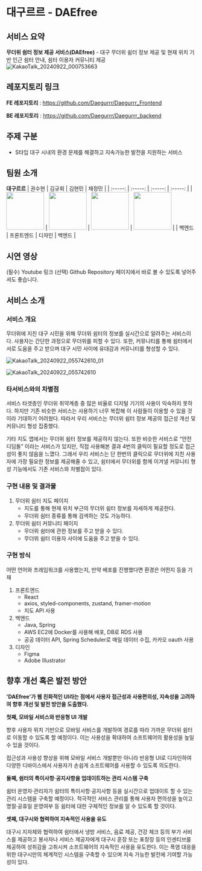 # 대구르르 - DAEfree
## 서비스 요약
**무더위 쉼터 정보 제공 서비스(DAEfree)** - 대구 무더위 쉼터 정보 제공 및 현재 위치 기반 인근 쉼터 안내, 쉼터 이용자 커뮤니티 제공   
![KakaoTalk_20240922_000753663](https://github.com/user-attachments/assets/10779e3f-6020-4fe5-8121-12e2b66a5e7f)

## 레포지토리 링크
**FE 레포지토리** : https://github.com/Daegurrr/Daegurrr_Frontend

**BE 레포지토리** : https://github.com/Daegurrr/Daegurrr_backend

## 주제 구분
-	S타입 대구 시내의 환경 문제를 해결하고 지속가능한 발전을 지원하는 서비스 

## 팀원 소개
**대구르르**
| 권수현 | 김규회 | 김현민 | 채정민 |
| :-----: | :-----: | :-----: | :-----: |
| [<img src="https://github.com/kwonssshyeon.png" width="100px">](https://github.com/kwonssshyeon) | [<img src="https://github.com/KimKyuHoi.png" width="100px">](https://github.com/KimKyuHoi) | [<img src="https://github.com/ZZAEMMIN.png" width="100px">](https://github.com/ZZAEMMIN) | [<img src="https://github.com/chaejm55.png" width="100px">](https://github.com/chaejm55) | 
| 백엔드 | 프론트엔드 | 디자인 | 백엔드 | 

## 시연 영상
(필수) Youtube 링크
(선택) Github Repository 페이지에서 바로 볼 수 있도록 넣어주셔도 좋습니다.

## 서비스 소개
### 서비스 개요
무더위에 지친 대구 시민을 위해 무더위 쉼터의 정보를 실시간으로 알려주는 서비스이다.
사용자는 간단한 과정으로 무더위를 피할 수 있다.
또한, 커뮤니티를 통해 쉼터에서 서로 도움을 주고 받으며 대구 시민 사이에 유대감과 커뮤니티를 형성할 수 있다.


![KakaoTalk_20240922_055742610_01](https://github.com/user-attachments/assets/b6145ee2-8b3d-4e8f-9a8c-a2f5083e91bf)

![KakaoTalk_20240922_055742610](https://github.com/user-attachments/assets/ebd29c24-c88b-4777-8d7b-808df3c86dbe)



### 타서비스와의 차별점
서비스 타겟층인 무더위 취약계층 중 많은 비율로 디지털 기기의 사용이 익숙하지 못하다. 하지만 기존 비슷한 서비스는 사용하기 너무 복잡해 이 사람들이 이용할 수 있을 것이라 기대하기 어려웠다. 
따라서 우리 서비스는 무더위 쉼터 정보 제공의 접근성 개선 및 커뮤니티 형성 집중했다.

기타 지도 앱에서는 무더위 쉼터 정보를 제공하지 않는다. 또한 비슷한 서비스로 “안전디딤돌” 이라는 서비스가 있지만, 직접 사용해본 결과 4번의 클릭이 필요할 정도로 접근성이 좋지 않음을 느꼈다.  그래서 우리 서비스는 단 한번의 클릭으로 무더위에 지친 사용자에 가장 필요한 정보를 제공해줄 수 있고, 쉼터에서 무더위를 함께 이겨낼 커뮤니티 형성 기능에서도 기존 서비스와 차별점이 있다.

### 구현 내용 및 결과물
1. 무더위 쉼터 지도 페이지
    - 지도를 통해 현재 위치 부근의 무더위 쉼터 정보를 자세하게 제공한다.
    - 무더위 쉼터 종류를 통해 검색하는 것도 가능하다.
2. 무더위 쉼터 커뮤니티 페이지
    - 무더위 쉼터에 관한 정보를 주고 받을 수 있다.
    - 무더위 쉼터 이용자 사이에 도움을 주고 받을 수 있다.

### 구현 방식
어떤 언어와 프레임워크를 사용했는지, 만약 배포를 진행했다면 환경은 어떤지 등을 기재
1. 프론트엔드
    - React
    - axios, styled-components, zustand, framer-motion
    - 지도 API 사용
2. 백엔드
    - Java, Spring
    - AWS EC2에 Docker를 사용해 배포, DB로 RDS 사용
    - 공공 데이터 API, Spring Scheduler로 매일 데이터 수집, 카카오 oauth 사용
3. 디자인
    - Figma
    - Adobe Illustrator

## 향후 개선 혹은 발전 방안
**'DAEfree'가 웹 친화적인 UI라는 점에서 사용자 접근성과 사용편의성, 지속성을 고려하여 향후 개선 및 발전 방안을 도출했다.**

**첫째, 모바일 서비스와 반응형 UI 개발**

향후 사용자 위치 기반으로 모바일 서비스를 개발하여 경로를 따라 가까운 무더위 쉼터로 이동할 수 있도록 할 예정이다. 이는 사용성을 확대하여 소프트웨어의 활용성을 높일 수 있을 것이다.

접근성과 사용성 향상을 위해 모바일 서비스 개발뿐만 아니라 반응형 UI로 디자인하여 다양한 디바이스에서 사용자가 손쉽게 소프트웨어를 사용할 수 있도록 의도한다.

**둘째, 쉼터의 특이사항·공지사항을 업데이트하는 관리 시스템 구축**

쉼터 운영자·관리자가 쉼터의 특이사항·공지사항 등을 실시간으로 업데이트 할 수 있는 관리 시스템을 구축할 예정이다. 적극적인 서비스 관리를 통해 사용자 편의성을 높이고 명절·공휴일 운영여부 등 쉼터에 대한 구체적인 정보를 알 수 있도록 할 것이다.

**셋째, 대구시와 협력하여 지속적인 사용을 유도**

대구시 지자체와 협력하여 쉼터에서 냉방 서비스, 음료 제공, 건강 체크 등의 부가 서비스를 제공하고 봉사자나 서비스 제공자에게 대구시 훈장 또는 표창장 등의 인센티브를  제공하여 성취감을 고취시켜 소프트웨어의 지속적인 사용을 유도한다. 이는 폭염 대응을 위한 대구시만의 체계적인 시스템을 구축할 수 있으며 지속 가능한 발전에 기여할 가능성이 있다.
